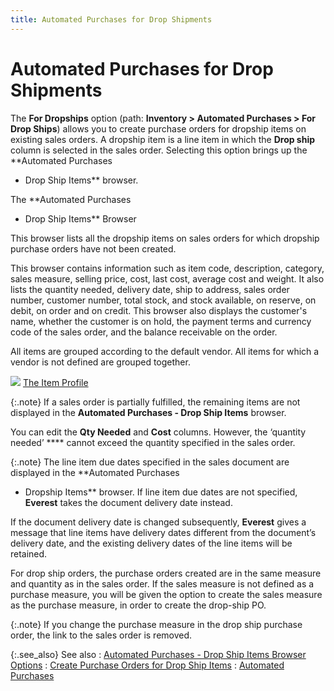 ```yaml
---
title: Automated Purchases for Drop Shipments
---
```


# Automated Purchases for Drop Shipments


The **For Dropships**  option (path: **Inventory &gt; Automated 
 Purchases &gt; For Drop Ships**) allows you to create purchase orders  for dropship  items on existing sales orders. A dropship  item is a line item in which the **Drop 
 ship** column is selected in the sales order. Selecting  this option brings up the **Automated Purchases 
 - Drop Ship Items** browser.


The **Automated Purchases 
 - Drop Ship Items** Browser


This browser lists all the dropship  items on sales orders for which dropship purchase orders have not been  created.


This browser contains information such as item code, description, category,  sales measure, selling price, cost, last cost, average cost and weight.  It also lists the quantity needed, delivery date, ship to address, sales  order number, customer number, total stock, and stock available, on reserve,  on debit, on order and on credit. This browser also displays the customer's  name, whether the customer is on hold, the payment terms and currency  code of the sales order, and the balance receivable on the order.


All items are grouped according to the default vendor. All items for  which a vendor is not defined are grouped together.


![]({{site.pp_baseurl}}/img/lens.gif) [The  Item Profile]({{site.mi_chm}}/create-regular-items-kits-and-assemblies/creating-an-item/the_item_profile_-_general.html)


{:.note}
If a sales order is partially fulfilled, the  remaining items are not displayed in the **Automated 
 Purchases - Drop Ship Items** browser.


You can edit the **Qty Needed**  and **Cost** columns. However, the  ‘quantity needed’ **** cannot exceed the quantity specified  in the sales order.


{:.note}
The line item due dates specified in the sales document  are displayed in the **Automated Purchases 
 - Dropship 
 Items** browser. If line item due dates are not specified, **Everest** takes the document delivery  date instead.


If the document delivery date is changed subsequently,  **Everest** gives a message that line  items have delivery dates different from the document’s delivery date,  and the existing delivery dates of the line items will be retained.


For drop ship orders, the purchase orders created are in the same measure  and quantity as in the sales order. If the sales measure is not defined  as a purchase measure, you will be given the option to create the sales  measure as the purchase measure, in order to create the drop-ship PO.


{:.note}
If you change the purchase measure in the  drop ship purchase order, the link to the sales order is removed.


{:.see_also}
See also
: [Automated  Purchases - Drop Ship Items Browser Options]({{site.pp_baseurl}}/purc-proc/pos/create-po/auto-generate-po/for-drop-ships/automated_purchases_drop_ship_items_browser_options.html)
: [Create  Purchase Orders for Drop Ship Items]({{site.pp_baseurl}}/purc-proc/pos/create-po/auto-generate-po/for-drop-ships/create_automated_purchase_orders_for_dropship_items.html)
: [Automated  Purchases]({{site.pp_baseurl}}/purc-proc/pos/create-po/auto-generate-po/automatically_generating_purchase_orders.html)
